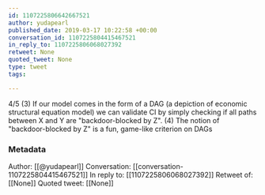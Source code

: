 ```yaml
---
id: 1107225806642667521
author: yudapearl
published_date: 2019-03-17 10:22:58 +00:00
conversation_id: 1107225804415467521
in_reply_to: 1107225806068027392
retweet: None
quoted_tweet: None
type: tweet
tags:

---
```


4/5
(3) If our model comes in the form of a DAG (a depiction of economic structural equation model) we can validate CI by simply checking if all paths between X and Y are "backdoor-blocked by Z". (4) The notion of "backdoor-blocked by Z" is a fun, game-like criterion on DAGs

### Metadata

Author: [[@yudapearl]]
Conversation: [[conversation-1107225804415467521]]
In reply to: [[1107225806068027392]]
Retweet of: [[None]]
Quoted tweet: [[None]]
